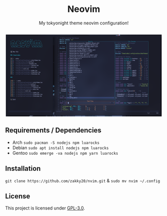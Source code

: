 <h1 align="center">Neovim</h1>
<p align="center">My tokyonight theme neovim configuration!</p>

##
<p align="center">
<img src="./preview.png" width="500px">
</p>

## Requirements / Dependencies
* Arch
`sudo pacman -S nodejs npm luarocks`
* Debian
`sudo apt install nodejs npm luarocks`
* Gentoo
`sudo emerge -va nodejs npm yarn luarocks`

## Installation
`git clone https://github.com/zakky20/nvim.git` & `sudo mv nvim ~/.config`

## License
This project is licensed under [GPL-3.0](https://raw.githubusercontent.com/Illumina/licenses/master/gpl-3.0.txt).
